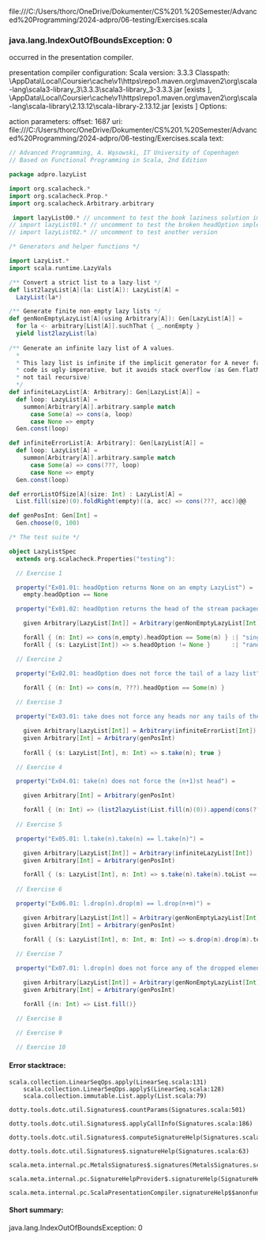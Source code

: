 file:///C:/Users/thorc/OneDrive/Dokumenter/CS%201.%20Semester/Advanced%20Programming/2024-adpro/06-testing/Exercises.scala
### java.lang.IndexOutOfBoundsException: 0

occurred in the presentation compiler.

presentation compiler configuration:
Scala version: 3.3.3
Classpath:
<HOME>\AppData\Local\Coursier\cache\v1\https\repo1.maven.org\maven2\org\scala-lang\scala3-library_3\3.3.3\scala3-library_3-3.3.3.jar [exists ], <HOME>\AppData\Local\Coursier\cache\v1\https\repo1.maven.org\maven2\org\scala-lang\scala-library\2.13.12\scala-library-2.13.12.jar [exists ]
Options:



action parameters:
offset: 1687
uri: file:///C:/Users/thorc/OneDrive/Dokumenter/CS%201.%20Semester/Advanced%20Programming/2024-adpro/06-testing/Exercises.scala
text:
```scala
// Advanced Programming, A. Wąsowski, IT University of Copenhagen
// Based on Functional Programming in Scala, 2nd Edition

package adpro.lazyList

import org.scalacheck.*
import org.scalacheck.Prop.*
import org.scalacheck.Arbitrary.arbitrary

 import lazyList00.* // uncomment to test the book laziness solution implementation
// import lazyList01.* // uncomment to test the broken headOption implementation
// import lazyList02.* // uncomment to test another version

/* Generators and helper functions */

import LazyList.*
import scala.runtime.LazyVals

/** Convert a strict list to a lazy-list */
def list2lazyList[A](la: List[A]): LazyList[A] = 
  LazyList(la*)

/** Generate finite non-empty lazy lists */
def genNonEmptyLazyList[A](using Arbitrary[A]): Gen[LazyList[A]] =
  for la <- arbitrary[List[A]].suchThat { _.nonEmpty }
  yield list2lazyList(la)
  
/** Generate an infinite lazy list of A values.
  *
  * This lazy list is infinite if the implicit generator for A never fails. The
  * code is ugly-imperative, but it avoids stack overflow (as Gen.flatMap is
  * not tail recursive)
  */
def infiniteLazyList[A: Arbitrary]: Gen[LazyList[A]] =
  def loop: LazyList[A] =
    summon[Arbitrary[A]].arbitrary.sample match
      case Some(a) => cons(a, loop)
      case None => empty
  Gen.const(loop)

def infiniteErrorList[A: Arbitrary]: Gen[LazyList[A]] =
  def loop: LazyList[A] =
    summon[Arbitrary[A]].arbitrary.sample match
      case Some(a) => cons(???, loop)
      case None => empty
  Gen.const(loop)

def errorListOfSize[A](size: Int) : LazyList[A] = 
  List.fill(size)(0).foldRight(empty)((a, acc) => cons(???, acc))@@

def genPosInt: Gen[Int] = 
  Gen.choose(0, 100)

/* The test suite */

object LazyListSpec 
  extends org.scalacheck.Properties("testing"):

  // Exercise 1

  property("Ex01.01: headOption returns None on an empty LazyList") = 
    empty.headOption == None

  property("Ex01.02: headOption returns the head of the stream packaged in Some") =

    given Arbitrary[LazyList[Int]] = Arbitrary(genNonEmptyLazyList[Int])

    forAll { (n: Int) => cons(n,empty).headOption == Some(n) } :| "singleton" &&
    forAll { (s: LazyList[Int]) => s.headOption != None }      :| "random" 

  // Exercise 2

  property("Ex02.01: headOption does not force the tail of a lazy list") =

    forAll { (n: Int) => cons(n, ???).headOption == Some(n) }
  
  // Exercise 3

  property("Ex03.01: take does not force any heads nor any tails of the lazy list") =

    given Arbitrary[LazyList[Int]] = Arbitrary(infiniteErrorList[Int])
    given Arbitrary[Int] = Arbitrary(genPosInt)
  
    forAll { (s: LazyList[Int], n: Int) => s.take(n); true }

  // Exercise 4

  property("Ex04.01: take(n) does not force the (n+1)st head") = 

    given Arbitrary[Int] = Arbitrary(genPosInt)

    forAll { (n: Int) => (list2lazyList(List.fill(n)(0)).append(cons(???, empty))).take(n); true}
  
  // Exercise 5

  property("Ex05.01: l.take(n).take(n) == l.take(n)") =

    given Arbitrary[LazyList[Int]] = Arbitrary(infiniteLazyList[Int])
    given Arbitrary[Int] = Arbitrary(genPosInt)

    forAll { (s: LazyList[Int], n: Int) => s.take(n).take(n).toList == s.take(n).toList }
  
  // Exercise 6

  property("Ex06.01: l.drop(n).drop(m) == l.drop(n+m)") =

    given Arbitrary[LazyList[Int]] = Arbitrary(genNonEmptyLazyList[Int])
    given Arbitrary[Int] = Arbitrary(genPosInt)

    forAll { (s: LazyList[Int], n: Int, m: Int) => s.drop(n).drop(m).toList == s.drop(n + m).toList }
  
  // Exercise 7

  property("Ex07.01: l.drop(n) does not force any of the dropped elements") =

    given Arbitrary[LazyList[Int]] = Arbitrary(genNonEmptyLazyList[Int])
    given Arbitrary[Int] = Arbitrary(genPosInt)

    forAll {(n: Int) => List.fill()}

  // Exercise 8

  // Exercise 9
 
  // Exercise 10


```



#### Error stacktrace:

```
scala.collection.LinearSeqOps.apply(LinearSeq.scala:131)
	scala.collection.LinearSeqOps.apply$(LinearSeq.scala:128)
	scala.collection.immutable.List.apply(List.scala:79)
	dotty.tools.dotc.util.Signatures$.countParams(Signatures.scala:501)
	dotty.tools.dotc.util.Signatures$.applyCallInfo(Signatures.scala:186)
	dotty.tools.dotc.util.Signatures$.computeSignatureHelp(Signatures.scala:94)
	dotty.tools.dotc.util.Signatures$.signatureHelp(Signatures.scala:63)
	scala.meta.internal.pc.MetalsSignatures$.signatures(MetalsSignatures.scala:17)
	scala.meta.internal.pc.SignatureHelpProvider$.signatureHelp(SignatureHelpProvider.scala:51)
	scala.meta.internal.pc.ScalaPresentationCompiler.signatureHelp$$anonfun$1(ScalaPresentationCompiler.scala:435)
```
#### Short summary: 

java.lang.IndexOutOfBoundsException: 0